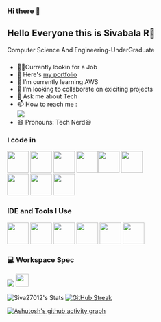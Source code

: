 ### Hi there 👋
## Hello Everyone this is Sivabala R👋

Computer Science And Engineering-UnderGraduate

#####
- 🤵💼Currently lookin for a Job
- 🔭 Here's [my portfolio]()            
- 🌱 I’m currently learning AWS
- 👯 I’m looking to collaborate on exiciting projects
- 💬 Ask me about Tech
- 📫 How to reach me :
<br /> [<img src="https://img.shields.io/badge/LinkedIn-0077B5?style=for-the-badge&logo=linkedin&logoColor=white" />](https://linkedin.com/in/sivabala2701)
- 😄 Pronouns: Tech Nerd😃
### I code in
<img height="50" width="50" src="https://img.icons8.com/color/48/000000/python.png" />  <img height="50" width="50" src="https://img.icons8.com/color/48/000000/html-5.png" /> <img height="50" width="50" src="https://img.icons8.com/color/48/000000/css3.png" />
<img height="50" width="50" src="https://img.icons8.com/color/48/000000/javascript.png"/><img height="50" width="50" src="https://img.icons8.com/color/48/000000/tailwindcss.png"/> <img height="50" width="50" src="https://img.icons8.com/color/48/000000/c.png"/>    
<img height="50" width="50" src="https://www.freeiconspng.com/img/28389"/> <img height="50" width="50" src="https://img.icons8.com/color/48/000000/mysql-logo.png"/> <img height="50" width="50" src="https://img.icons8.com/color/48/000000/mongodb.png"/> 


### IDE and Tools I Use
<img height="50" width="50" src="https://img.icons8.com/color/48/000000/visual-studio-code-2019.png"/> <img height="50" width="50" src="https://img.icons8.com/color/50/000000/github.png"/> <img height="50" width="50" src="https://upload.wikimedia.org/wikipedia/commons/d/d0/Google_Colaboratory_SVG_Logo.svg"/> <img height="50" src="https://img.icons8.com/color/480/null/notion--v1.png" /> <img height="50" src="https://logos-world.net/wp-content/uploads/2021/10/Tableau-Logo.png" />   <img height="50" src="https://img.shields.io/badge/Netlify-00C7B7?style=for-the-badge&logo=netlify&logoColor=white"/> 


### 💻 Workspace Spec
<img  src="https://in.images.search.yahoo.com/images/view;_ylt=Awr1RXWzHwVmkxEIyyu9HAx.;_ylu=c2VjA3NyBHNsawNpbWcEb2lkA2U0ZDY2YzVjYzExNWExZTg1YjhhOTA2ZjdiZDhjOTM5BGdwb3MDMwRpdANiaW5n?back=https%3A%2F%2Fin.images.search.yahoo.com%2Fsearch%2Fimages%3Fp%3Dryzen%2B5%2Bhexa%2Blogo%26fr%3Dmcafee%26tab%3Dorganic%26ri%3D3&w=920&h=500&imgurl=allvectorlogo.com%2Fimg%2F2017%2F07%2Famd-ryzen-5-logo.png&rurl=http%3A%2F%2Fallvectorlogo.com%2Famd-ryzen-5-logo%2F&size=+8.2KB&p=ryzen+5+hexa+logo&oid=e4d66c5cc115a1e85b8a906f7bd8c939&fr2=&fr=mcafee&tt=AMD+Ryzen+5+Logo+Download+-+AI+-+All+Vector+Logo&b=0&ni=160&no=3&ts=&tab=organic&sigr=zIa3A815tsJ0&sigb=YGdCk3gf1THz&sigi=q5bdWWtAqmCV&sigt=jcfByTKZOD9I&.crumb=FN.3mA91dHB&fr=mcafee"/> <img height="30" src="https://www.logo.wine/logo/Ryzen"/>  

![Siva27012's Stats](https://github-readme-stats.vercel.app/api?username=Siva27012&theme=dark&show_icons=true&hide_border=true&count_private=true)
[![GitHub Streak](https://github-readme-streak-stats.herokuapp.com?user=Siva27012&theme=dark)](https://git.io/streak-stats)

[![Ashutosh's github activity graph](https://github-readme-activity-graph.vercel.app/graph?username=Siva27012&bg_color=050505&color=00ffbf&line=00c26e&point=f5f6fa&area=true&hide_border=true)](https://github.com/ashutosh00710/github-readme-activity-graph)
